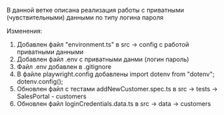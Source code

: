 В данной ветке описана реализация работы с приватными (чувствительными) данными по типу логина пароля

Изменения:
1. Добавлен файл "environment.ts" в src -> config с работой  приватными данными
2. Добавлен файл .env с приватными данми (логин пароль)
3. Файл .env добавлен в .gitignore
4. В файле playwright.config добавлены import dotenv from "dotenv"; dotenv.config();
5. Обновлен файл с тестами addNewCustomer.spec.ts в src -> tests -> SalesPortal - customers
6. Обновлен файл loginCredentials.data.ts в src -> data -> customers 
